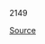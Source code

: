 2149

[Source](https://altex.ro/masina-de-spalat-rufe-frontala-slim-lg-f2wr508sbw-steam-8-kg-1200rpm-clasa-a-alb/cpd/MSFF2WR508SBW/)